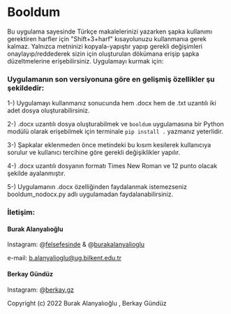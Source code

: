 # Booldum

Bu uygulama sayesinde Türkçe makalelerinizi yazarken şapka kullanımı gerektiren harfler için "Shift+3+harf" kısayolunuzu kullanmanıa gerek kalmaz. 
Yalnızca metninizi kopyala-yapıştır yapıp gerekli değişimleri onaylayıp/reddederek sizin için oluşturulan dökümana erişip şapka düzeltmelerine erişebilirsiniz.
Uygulamayı kurmak için:

### Uygulamanın son versiyonuna göre en gelişmiş özellikler şu şekildedir:

1-) Uygulamayı kullanmanız sonucunda hem .docx hem de .txt uzantılı iki adet dosya oluşturabilirsiniz.

2-) .docx uzantılı dosya oluşturabilmek ve `booldum` uygulamasına bir Python modülü olarak erişebilmek için terminale `pip install .` yazmanız yeterlidir. 

3-) Şapkalar eklenmeden önce metindeki bu kısım kesilerek kullanıcıya sorulur ve kullanıcı tercihine göre gerekli değişiklikler yapılır.

4-) .docx uzantılı dosyanın formatı Times New Roman ve 12 punto olacak şekilde ayalanmıştır.

5-) Uygulamanın .docx özelliğinden faydalanmak istemezseniz booldum_nodocx.py adlı uygulamadan faydalanabilirsiniz.

### İletişim:

#### Burak Alanyalıoğlu

Instagram: @[felsefesinde](https://instagram.com/felsefesinde) & @[burakalanyalioglu](https://instagram.com/burakalanyalioglu)

e-mail: [b.alanyalioglu@ug.bilkent.edu.tr](mailto:b.alanyalioglu@ug.bilkent.edu.tr)

#### Berkay Gündüz

Instagram: @[berkay.gz](https://instagram.com/berkay.gz)

Copyright (c) 2022 Burak Alanyalıoğlu , Berkay Gündüz
